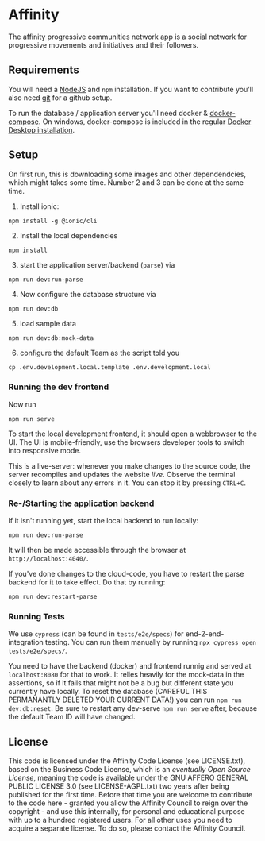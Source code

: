 # Affinity

The affinity progressive communities network app is a social network for progressive movements and initiatives and their followers.

## Requirements

You will need a [NodeJS](https://nodejs.org/en/download/) and `npm` installation. If you want to contribute you'll also need [git](https://ionicframework.com/docs/intro/environment#git) for a github setup.

To run the database / application server you'll need docker & [docker-compose](https://docs.docker.com/compose/install/). On windows, docker-compose is included in the regular [Docker Desktop installation](https://docs.docker.com/docker-for-windows/install/).

## Setup

On first run, this is downloading some images and other dependendcies, which might takes some time. Number 2 and 3 can be done at the same time.

1. Install ionic:
```
npm install -g @ionic/cli
```
2. Install the local dependencies
```
npm install
```
3. start the application server/backend (`parse`) via
```
npm run dev:run-parse
```
4. Now configure the database structure via
```
npm run dev:db
```
5. load sample data
```
npm run dev:db:mock-data
```
6. configure the default Team as the script told you
```
cp .env.development.local.template .env.development.local
```


### Running the dev frontend

Now run
```
npm run serve
```

To start the local development frontend, it should open a webbrowser to the UI. The UI is mobile-friendly, use the browsers developer tools to switch into responsive mode.

This is a live-server: whenever you make changes to the source code, the server recompiles and updates the website _live_. Observe the terminal closely to learn about any errors in it. You can stop it by pressing `CTRL+C`.

### Re-/Starting the application backend

If it isn't running yet, start the local backend
to run locally:

```
npm run dev:run-parse

```

It will then be made accessible through the browser at `http://localhost:4040/`.

If you've done changes to the cloud-code, you have to restart the parse backend for it to take effect. Do that by running:

```
npm run dev:restart-parse
```

### Running Tests

We use `cypress` (can be found in `tests/e2e/specs`) for end-2-end-integration testing. You can run them manually by running `npx cypress open tests/e2e/specs/`.

You need to have the backend (docker) and frontend runnig and served at `localhost:8080` for that to work. It relies heavily for the mock-data in the assertions, so if it fails that might not be a bug but different state you currently have locally. To reset the database (CAREFUL THIS PERMANANTLY DELETED YOUR CURRENT DATA!) you can run `npm run dev:db:reset`. Be sure to restart any dev-serve `npm run serve` after, because the default Team ID will have changed.


## License

This code is licensed under the Affinity Code License (see LICENSE.txt), based on the Business Code License, which is an _eventually Open Source License_, meaning the code is available under the GNU AFFERO GENERAL PUBLIC LICENSE 3.0 (see LICENSE-AGPL.txt) two years after being published for the first time. Before that time you are welcome to contribute to the code here - granted you allow the Affinity Council to reign over the copyright - and use this internally, for personal and educational purpose with up to a hundred registered users. For all other uses you need to acquire a separate license. To do so, please contact the Affinity Council.

